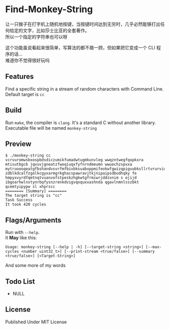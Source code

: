 # Find-Monkey-String

让一只猴子在打字机上随机地按键，当按键时间达到无穷时，几乎必然能够打出任何给定的文字，比如莎士比亚的全套著作。\
所以一个指定的字符串也可以呀

这个功能虽说看起来很简单，写算法的都不屑一顾，但如果把它变成一个 CLI 程序的话...\
难道你不觉得很好玩吗

## Features

Find a specific string in a stream of random characters with Command Line.\
Default target is `cc`

## Build

Run `make`, the compiler is `clang`. It's a standard C without another library.\
Executable file will be named `monkey-string`

## Preview

```text
$ ./monkey-string cc
vcrvuromwsbxospbdsdiczumikfumadwtugmkunvleg wwqzntwegfqopkxra mtisutbgcb jqvuvjgneatzfwoqiuqxfyfnrndmeumn wwuechzspxxa mytruoooqeatgfbshandvsvrfmfbivbksuabxppmifeokwfgwizqpiguubksllrtvrurvidtnxgmsbiojgtnepgnffeqgkiabrgl zdblkdcalfzgolkcgyxarmgrkghacspawravjtkjnipaipsdbodhqky fe hmpyxvyrdfqmtnqtvuanvofstpeskzhgkwtgfrmiwrjddzxnim s ejijd ibgoarhwlnxtynrbqfysnzrenkdvigvqxquxxashnda qgavlnmnlsszbkt qcemtyipypw sl xhprscc
======== [Summary] ========
The target string is "cc"
Task Success
It took 420 cycles
```

## Flags/Arguments

Run with `--help`.\
It **May** like this:

```text
Usage: monkey-string [--help | -h] [--target-string <string>] [--max-cycles <number uint32_t>] [--print-stream <true/false>] [--summary <true/false>] [<Target-String>]
```

And some more of my words

## Todo List

- NULL

## License

Published Under MIT License
